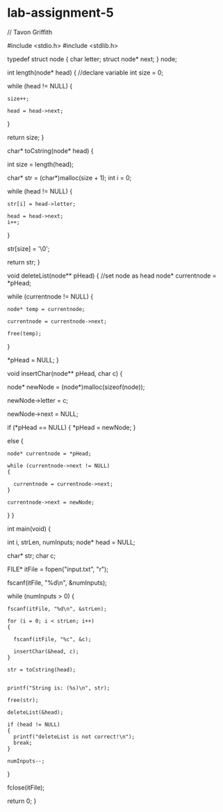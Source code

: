 # lab-assignment-5
// Tavon Griffith

#include <stdio.h>
#include <stdlib.h>


typedef struct node 
{
  char letter;
  struct node* next;
} node;


int length(node* head)
{
  //declare variable 
  int size = 0;
  
  
  while (head != NULL) 
  {
    
    size++;
    
    head = head->next;
  }
  
  return size;
}


char* toCstring(node* head) 
{
  
  int size = length(head);
  
  char* str = (char*)malloc(size + 1);
  int i = 0;
  
  while (head != NULL) 
  {
    
    str[i] = head->letter;
    
    head = head->next;
    i++;
  }
  
  str[size] = '\0';
  
  return str;
}

void deleteList(node** pHead) 
{
  //set node as head
  node* currentnode = *pHead;
  
  while (currentnode != NULL)
  {
    
    node* temp = currentnode;
    
    currentnode = currentnode->next;
    
    free(temp);
  }
  
  *pHead = NULL;
}

void insertChar(node** pHead, char c)
{

  node* newNode = (node*)malloc(sizeof(node));

  newNode->letter = c;

  newNode->next = NULL;

  if (*pHead == NULL) 
  {
    *pHead = newNode;
  }

  else 
  {

    node* currentnode = *pHead;

    while (currentnode->next != NULL)
    {

      currentnode = currentnode->next;
    }

    currentnode->next = newNode;
  }
}


int main(void) 
{
  
  int i, strLen, numInputs;
  node* head = NULL;
  
  char* str;
  char c;
  
  FILE* itFile = fopen("input.txt", "r");
  
  fscanf(itFile, "%d\n", &numInputs);
  
  while (numInputs > 0) 
  {
   
    fscanf(itFile, "%d\n", &strLen);
    
    for (i = 0; i < strLen; i++) 
    {
      
      fscanf(itFile, "%c", &c);
      
      insertChar(&head, c);
    }
   
    str = toCstring(head);

    
    printf("String is: (%s)\n", str);
   
    free(str);
   
    deleteList(&head);
    
    if (head != NULL)
    {
      printf("deleteList is not correct!\n");
      break;
    }
    
    numInputs--;
  }
 
  fclose(itFile);
  
  return 0;
}

